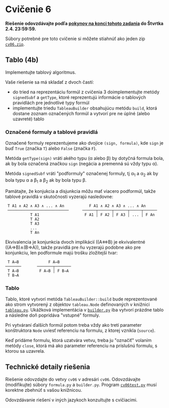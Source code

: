 Cvičenie 6
==========

**Riešenie odovzdávajte podľa
[pokynov na konci tohoto zadania](#technické-detaily-riešenia)
do Štvrtka 2.4. 23:59:59.**


Súbory potrebné pre toto cvičenie si môžete stiahnúť ako jeden zip
[`cv06.zip`](https://github.com/FMFI-UK-1-AIN-411/udvl/archive/cv06.zip).

Tablo (4b)
------------------

Implementujte tablový algoritmus.

Vaše riešenie sa má skladať z dvoch častí:

- do tried na reprezentáciu formúl z cvičenia 3 doimplementujte
  metódy `signedSubf` a `getType`, ktoré reprezentujú informácie o
  tablových pravidlách pre jednotlivé typy formúl
- implementujte triedu `TableauBuilder` obsahujúcu metódu `build`,
  ktorá dostane zoznam označených formúl a vytvorí pre ne úplné (alebo
  uzavreté) tablo

### Označené formuly a tablové pravidlá

Označené formuly reprezentujeme ako dvojice `(sign, formula)`, kde
`sign` je buď `True` (značka `T`) alebo `False` (značka `F`).

Metóda `getType(sign)` vráti akého typu (&alpha; alebo &beta;) by dotyčná
formula bola, ak by bola označená značkou `sign` (negácia a premenná sú vždy
typu &alpha;).

Metóda `signedSubf` vráti "podformuly" označenej formuly,
tj &alpha;<sub>1</sub> a &alpha;<sub>2</sub> ak by bola typu &alpha;
a &beta;<sub>1</sub> a &beta;<sub>2</sub> ak by bola typu &beta;.

Pamätajte, že konjukcia a disjunkcia môžu mať viacero podformúl, takže
tablové pravidlá v skutočnosti vyzerajú nasledovne:

```
 T A1 ∧ A2 ∧ A3 ∧ ... ∧ An           F A1 ∧ A2 ∧ A3 ∧ ... ∧ An
 ───────────────────────────      ──────┬──────┬──────┬─────┬──────
           T A1                    F A1 │ F A2 │ F A3 │ ... │ F An
           T A2
           T A3
           ...
           T An
```
Ekvivalencia je konjunkcia dvoch implikácií ((A⇔B) je ekvivalentné
((A⇒B)∧(B⇒A)), takže pravidlá pre ňu vyzerajú podobne ako pre konjunkciu, len
podformule majú trošku zložitejší tvar:

```
 T A⇔B             F A⇔B
───────       ───────┬───────
 T A⇒B         F A⇒B │ F B⇒A
 T B⇒A
```

### Tablo

Tablo, ktoré vytvorí metóda `TableauBuilder::build` bude reprezentované ako
strom vytvorený z objektov `tableau.Node` definovaných v knižnici
[`tableau.py`](tableau.py). Ukážková implementácia v [`builder.py`](builder.py)
iba vytvorí prázdne tablo a následne doň popridáva "vstupné" formuly.

Pri vytváraní ďalších formúl potom treba vždy ako tretí parameter konštruktora
`Node` uviesť referenciu na formulu, z ktorej vznikla (`source`).

Keď pridáme formulu, ktorá uzatvára vetvu, treba ju "označiť" volaním metódy
`close`, ktorá má ako parameter referenciu na príslušnú formulu, s ktorou sa
uzavrela.

## Technické detaily riešenia

Riešenie odovzdajte do vetvy `cv06` v adresári `cv06`.  Odovzdávajte
(modifikujte) súbory `formula.py` a `builder.py`.  Program
[`cv06test.py`](cv06test.py) musí korektne zbehnúť s vašou knižnicou.

Odovzdávanie riešení v iných jazykoch konzultujte s cvičiacimi.
